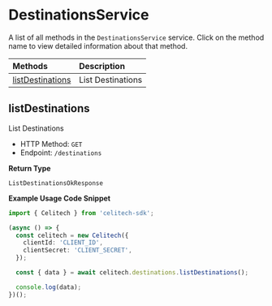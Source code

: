 # DestinationsService

A list of all methods in the `DestinationsService` service. Click on the method name to view detailed information about that method.

| Methods                               | Description       |
| :------------------------------------ | :---------------- |
| [listDestinations](#listdestinations) | List Destinations |

## listDestinations

List Destinations

- HTTP Method: `GET`
- Endpoint: `/destinations`

**Return Type**

`ListDestinationsOkResponse`

**Example Usage Code Snippet**

```typescript
import { Celitech } from 'celitech-sdk';

(async () => {
  const celitech = new Celitech({
    clientId: 'CLIENT_ID',
    clientSecret: 'CLIENT_SECRET',
  });

  const { data } = await celitech.destinations.listDestinations();

  console.log(data);
})();
```

<!-- This file was generated by liblab | https://liblab.com/ -->
